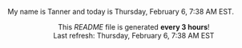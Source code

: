 My name is Tanner and today is Thursday, February 6, 7:38 AM EST.

<p align="center">This <i>README</i> file is generated <b>every 3 hours</b>!</br>Last refresh: Thursday, February 6, 7:38 AM EST<br /></p>
